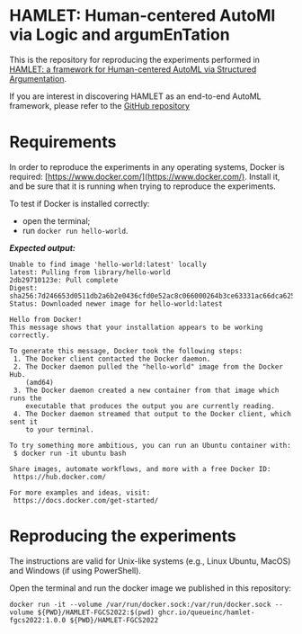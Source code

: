 # HAMLET: Human-centered AutoMl via Logic and argumEnTation

This is the repository for reproducing the experiments performed in [HAMLET: a framework for Human-centered AutoML via Structured Argumentation](https://authors.elsevier.com/sd/article/S0167-739X(22)00439-3).

If you are interest in discovering HAMLET as an end-to-end AutoML framework, please refer to the [GitHub repository](https://github.com/QueueInc/HAMLET) 

# Requirements

In order to reproduce the experiments in any operating systems, Docker is required: [https://www.docker.com/](https://www.docker.com/).
Install it, and be sure that it is running when trying to reproduce the experiments.

To test if Docker is installed correctly:

- open the terminal;
- run ```docker run hello-world```.

***Expected output:***

```
Unable to find image 'hello-world:latest' locally
latest: Pulling from library/hello-world
2db29710123e: Pull complete 
Digest: sha256:7d246653d0511db2a6b2e0436cfd0e52ac8c066000264b3ce63331ac66dca625
Status: Downloaded newer image for hello-world:latest

Hello from Docker!
This message shows that your installation appears to be working correctly.

To generate this message, Docker took the following steps:
 1. The Docker client contacted the Docker daemon.
 2. The Docker daemon pulled the "hello-world" image from the Docker Hub.
    (amd64)
 3. The Docker daemon created a new container from that image which runs the
    executable that produces the output you are currently reading.
 4. The Docker daemon streamed that output to the Docker client, which sent it
    to your terminal.

To try something more ambitious, you can run an Ubuntu container with:
 $ docker run -it ubuntu bash

Share images, automate workflows, and more with a free Docker ID:
 https://hub.docker.com/

For more examples and ideas, visit:
 https://docs.docker.com/get-started/
```

# Reproducing the experiments

The instructions are valid for Unix-like systems (e.g., Linux Ubuntu, MacOS) and Windows (if using PowerShell).

Open the terminal and run the docker image we published in this repository:

```
docker run -it --volume /var/run/docker.sock:/var/run/docker.sock --volume ${PWD}/HAMLET-FGCS2022:$(pwd) ghcr.io/queueinc/hamlet-fgcs2022:1.0.0 ${PWD}/HAMLET-FGCS2022
```
